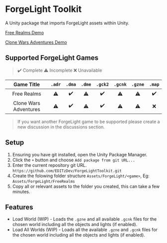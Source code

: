 # ForgeLight Toolkit
A Unity package that imports ForgeLight assets within Unity.

[Free Realms Demo](https://github.com/EDITzDev/ForgeLightToolkit/assets/7481152/3c76814b-f04e-4037-98a8-c59909a809a9)

[Clone Wars Adventures Demo](https://github.com/EDITzDev/ForgeLightToolkit/assets/7481152/73eb2056-bb28-4e6d-a2d4-3cc6d9db88d2)

## Supported ForgeLight Games

> :heavy_check_mark: Complete :warning: Incomplete :x: Unavailable

| Game Title | `.adr` | `.dma` | `.dme` | `.gck2` | `.gcnk` | `.gzne` | `.map` |
| :--------: | :--: | :--: | :--: | :---: | :---: | :--: | :--: |
| Free Realms | :warning: | :heavy_check_mark: | :warning: | :heavy_check_mark: | :warning:| :warning: | :heavy_check_mark: |
| Clone Wars Adventures | :warning: | :heavy_check_mark: | :warning: | :heavy_check_mark: | :warning: | :warning: | :x: |

> If you want another ForgeLight game to be supported please create a new discussion in the discussions section.

## Setup

1. Ensuring you have git installed, open the Unity Package Manager.
2. Click the `+` button and choose `Add package from git URL...`
3. Enter the current repository git URL. `https://github.com/EDITzDev/ForgeLightToolkit.git`
4. Create the folowing folder structure `Assets/ForgeLight/<game>`, Eg: `Assets/ForgeLight/FreeRealms`
5. Copy all or relevant assets to the folder you created, this can take a few minutes.

## Features

* Load World (WIP) - Loads the `.gzne` and all available `.gcnk` files for the chosen world including all the objects and lights (if enabled).
* Load All Worlds (WIP) - Loads all the available `.gzne` and `.gcnk` files for the chosen world including all the objects and lights (if enabled).
